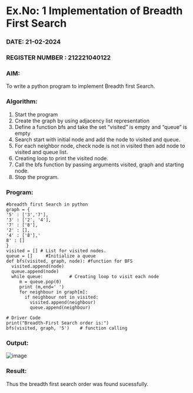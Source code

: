# Ex.No: 1  Implementation of Breadth First Search 
### DATE:  21-02-2024                                                                          
### REGISTER NUMBER : 212221040122
### AIM: 
To write a python program to implement Breadth first Search. 
### Algorithm:
1. Start the program
2. Create the graph by using adjacency list representation
3. Define a function bfs and take the set “visited” is empty and “queue” is empty
4. Search start with initial node and add the node to visited and queue.
5. For each neighbor node, check node is not in visited then add node to visited and queue list.
6.  Creating loop to print the visited node.
7.   Call the bfs function by passing arguments visited, graph and starting node.
8.   Stop the program.
### Program:
```
#breadth first Search in python 
graph = {
'5' : ['3','7'],
'3' : ['2', '4'],
'7' : ['8'],
'2' : [],
'4' : ['8'],'
8' : []
}
visited = [] # List for visited nodes.
queue = []     #Initialize a queue
def bfs(visited, graph, node): #function for BFS
  visited.append(node)
  queue.append(node)
  while queue:          # Creating loop to visit each node
     m = queue.pop(0) 
     print (m,end=' ') 
     for neighbour in graph[m]:
       if neighbour not in visited:
         visited.append(neighbour)
       	 queue.append(neighbour)

# Driver Code
print("Breadth-First Search order is:")
bfs(visited, graph, '5')    # function calling
```
### Output:
![image](https://github.com/Poojariyaa/AI_Lab_2023-24/assets/127511817/cacd9fc1-d61e-4b0e-a295-6030f3aa0d5f)
### Result:
Thus the breadth first search order was found sucessfully.
